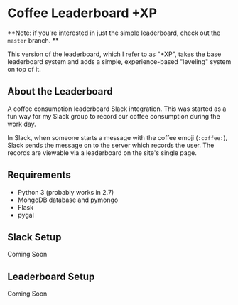 # Coffee Leaderboard +XP

**Note: if you're interested in just the simple leaderboard, check out the 
`master` branch. **

This version of the leaderboard, which I refer to as "+XP", takes the base
leaderboard system and adds a simple, experience-based "leveling" system
on top of it.

## About the Leaderboard

A coffee consumption leaderboard Slack integration. This was started as a fun
way for my Slack group to record our coffee consumption during the work day.

In Slack, when someone starts a message with the coffee emoji (`:coffee:`),
Slack sends the message on to the server which records the user. The records
are viewable via a leaderboard on the site's single page.

## Requirements

- Python 3 (probably works in 2.7)
- MongoDB database and pymongo
- Flask
- pygal

## Slack Setup

Coming Soon

## Leaderboard Setup

Coming Soon